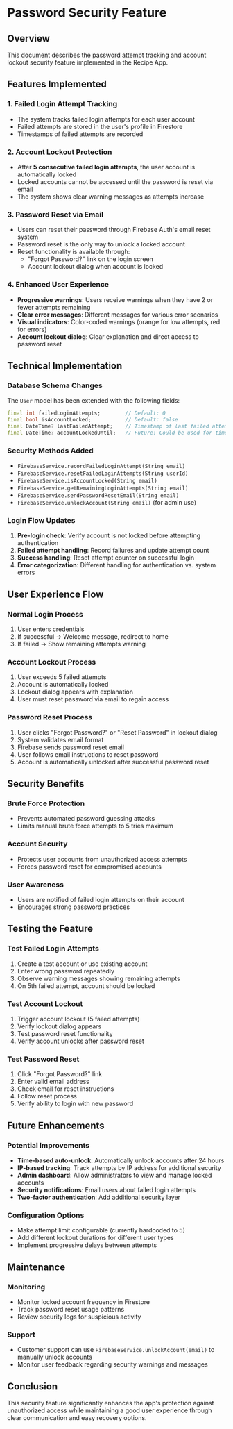 # Password Security Feature

## Overview
This document describes the password attempt tracking and account lockout security feature implemented in the Recipe App.

## Features Implemented

### 1. **Failed Login Attempt Tracking**
- The system tracks failed login attempts for each user account
- Failed attempts are stored in the user's profile in Firestore
- Timestamps of failed attempts are recorded

### 2. **Account Lockout Protection**
- After **5 consecutive failed login attempts**, the user account is automatically locked
- Locked accounts cannot be accessed until the password is reset via email
- The system shows clear warning messages as attempts increase

### 3. **Password Reset via Email**
- Users can reset their password through Firebase Auth's email reset system
- Password reset is the only way to unlock a locked account
- Reset functionality is available through:
  - "Forgot Password?" link on the login screen
  - Account lockout dialog when account is locked

### 4. **Enhanced User Experience**
- **Progressive warnings**: Users receive warnings when they have 2 or fewer attempts remaining
- **Clear error messages**: Different messages for various error scenarios
- **Visual indicators**: Color-coded warnings (orange for low attempts, red for errors)
- **Account lockout dialog**: Clear explanation and direct access to password reset

## Technical Implementation

### Database Schema Changes
The `User` model has been extended with the following fields:
```dart
final int failedLoginAttempts;        // Default: 0
final bool isAccountLocked;           // Default: false  
final DateTime? lastFailedAttempt;    // Timestamp of last failed attempt
final DateTime? accountLockedUntil;   // Future: Could be used for time-based unlocking
```

### Security Methods Added
- `FirebaseService.recordFailedLoginAttempt(String email)`
- `FirebaseService.resetFailedLoginAttempts(String userId)`
- `FirebaseService.isAccountLocked(String email)`
- `FirebaseService.getRemainingLoginAttempts(String email)`
- `FirebaseService.sendPasswordResetEmail(String email)`
- `FirebaseService.unlockAccount(String email)` (for admin use)

### Login Flow Updates
1. **Pre-login check**: Verify account is not locked before attempting authentication
2. **Failed attempt handling**: Record failures and update attempt count
3. **Success handling**: Reset attempt counter on successful login
4. **Error categorization**: Different handling for authentication vs. system errors

## User Experience Flow

### Normal Login Process
1. User enters credentials
2. If successful → Welcome message, redirect to home
3. If failed → Show remaining attempts warning

### Account Lockout Process  
1. User exceeds 5 failed attempts
2. Account is automatically locked
3. Lockout dialog appears with explanation
4. User must reset password via email to regain access

### Password Reset Process
1. User clicks "Forgot Password?" or "Reset Password" in lockout dialog
2. System validates email format
3. Firebase sends password reset email
4. User follows email instructions to reset password
5. Account is automatically unlocked after successful password reset

## Security Benefits

### Brute Force Protection
- Prevents automated password guessing attacks
- Limits manual brute force attempts to 5 tries maximum

### Account Security
- Protects user accounts from unauthorized access attempts
- Forces password reset for compromised accounts

### User Awareness
- Users are notified of failed login attempts on their account
- Encourages strong password practices

## Testing the Feature

### Test Failed Login Attempts
1. Create a test account or use existing account
2. Enter wrong password repeatedly
3. Observe warning messages showing remaining attempts
4. On 5th failed attempt, account should be locked

### Test Account Lockout
1. Trigger account lockout (5 failed attempts)
2. Verify lockout dialog appears
3. Test password reset functionality
4. Verify account unlocks after password reset

### Test Password Reset
1. Click "Forgot Password?" link
2. Enter valid email address
3. Check email for reset instructions
4. Follow reset process
5. Verify ability to login with new password

## Future Enhancements

### Potential Improvements
- **Time-based auto-unlock**: Automatically unlock accounts after 24 hours
- **IP-based tracking**: Track attempts by IP address for additional security
- **Admin dashboard**: Allow administrators to view and manage locked accounts
- **Security notifications**: Email users about failed login attempts
- **Two-factor authentication**: Add additional security layer

### Configuration Options
- Make attempt limit configurable (currently hardcoded to 5)
- Add different lockout durations for different user types
- Implement progressive delays between attempts

## Maintenance

### Monitoring
- Monitor locked account frequency in Firestore
- Track password reset usage patterns
- Review security logs for suspicious activity

### Support
- Customer support can use `FirebaseService.unlockAccount(email)` to manually unlock accounts
- Monitor user feedback regarding security warnings and messages

## Conclusion
This security feature significantly enhances the app's protection against unauthorized access while maintaining a good user experience through clear communication and easy recovery options. 